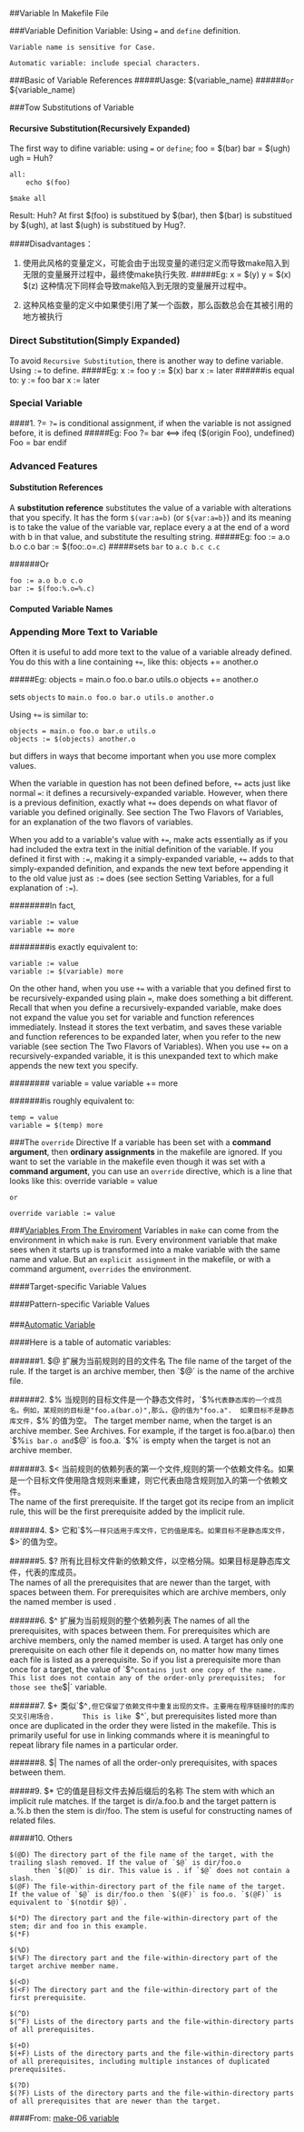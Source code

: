 ##Variable In Makefile File

###Variable Definition
    Variable: Using `=` and `define` definition.

    Variable name is sensitive for Case.

    Automatic variable: include special characters.


###Basic of Variable References
#####Uasge:
    $(variable_name) 
######`or`
    ${variable_name)

###Tow Substitutions of Variable

#### Recursive Substitution(Recursively Expanded)
The first way to difine variable: using `=` or `define`;
    foo = $(bar)
    bar = $(ugh)
    ugh = Huh?
     
    all:
        echo $(foo)

    $make all

Result:
    Huh?
At first $(foo) is substitued by $(bar), then $(bar) is substitued by $(ugh), at last $(ugh) is substitued by Hug?.

####Disadvantages：
1. 使用此风格的变量定义，可能会由于出现变量的递归定义而导致make陷入到无限的变量展开过程中，最终使make执行失败.
#####Eg:
    x = $(y)
    y = $(x) $(z)
这种情况下同样会导致make陷入到无限的变量展开过程中。

2. 这种风格变量的定义中如果使引用了某一个函数，那么函数总会在其被引用的地方被执行     

### Direct Substitution(Simply Expanded)
To avoid `Recursive Substitution`, there is another way to define variable. Using `:=` to define.
#####Eg:
    x := foo
    y := $(x) bar
    x := later
######is equal to:
    y := foo bar
    x := later

### Special Variable
####1. ?=
`?=` is conditional assignment, if when the variable is not assigned before, it is defined
#####Eg:
    Foo ?= bar 
    <==>
    ifeq ($(origin Foo), undefined)
        Foo = bar
    endif


### Advanced Features
#### Substitution References

A __substitution reference__ substitutes the value of a variable with alterations that you specify. It has the form `$(var:a=b)` (or `${var:a=b}`) and its meaning is to take the value of the variable var, replace every a at the end of a word with b in that value, and substitute the resulting string.
#####Eg:
    foo := a.o b.o c.o
    bar := $(foo:.o=.c)
#####sets `bar` to `a.c b.c c.c`

######Or

    foo := a.o b.o c.o
    bar := $(foo:%.o=%.c)

#### Computed Variable Names



### Appending More Text to Variable
Often it is useful to add more text to the value of a variable already defined. You do this with a line containing `+=`, like this: 
    objects += another.o

#####Eg:
    objects = main.o foo.o bar.o utils.o
    objects += another.o

sets `objects` to `main.o foo.o bar.o utils.o another.o`

Using `+=` is similar to:

    objects = main.o foo.o bar.o utils.o
    objects := $(objects) another.o

but differs in ways that become important when you use more complex values.

When the variable in question has not been defined before, `+=` acts just like normal `=`: it defines a recursively-expanded variable. However, when there is a previous definition, exactly what `+=` does depends on what flavor of variable you defined originally. See section The Two Flavors of Variables, for an explanation of the two flavors of variables.

When you add to a variable's value with `+=`, make acts essentially as if you had included the extra text in the initial definition of the variable. If you defined it first with `:=`, making it a simply-expanded variable, `+=` adds to that simply-expanded definition, and expands the new text before appending it to the old value just as `:=` does (see section Setting Variables, for a full explanation of `:=`).

########In fact,

    variable := value
    variable += more

########is exactly equivalent to:

    variable := value
    variable := $(variable) more

On the other hand, when you use `+=` with a variable that you defined first to be recursively-expanded using plain `=`, make does something a bit different. Recall that when you define a recursively-expanded variable, 
make does not expand the value you set for variable and function references immediately. Instead it stores the text verbatim, and saves these variable and function references to be expanded later, 
when you refer to the new variable (see section The Two Flavors of Variables). When you use `+=` on a recursively-expanded variable, it is this unexpanded text to which make appends the new text you specify.

########
    variable = value
    variable += more

#######is roughly equivalent to:

    temp = value
    variable = $(temp) more

###The `override` Directive
If a variable has been set with a __command argument__, then __ordinary assignments__ in the makefile are ignored. 
If you want to set the variable in the makefile even though it was set with a __command argument__, 
you can use an `override` directive, which is a line that looks like this:
    override variable = value

    or

    override variable := value


###[Variables From The Enviroment](http://ftp.gnu.org/old-gnu/Manuals/make-3.79.1/html_chapter/make_6.html#SEC68)
Variables in `make` can come from the environment in which `make` is run. 
Every environment variable that make sees when it starts up is transformed into a make variable with the same name and value.
But an `explicit assignment` in the makefile, or with a command argument, `overrides` the environment. 

####Target-specific Variable Values


####Pattern-specific Variable Values




####

###[Automatic Variable](https://www.gnu.org/software/make/manual/html_node/Automatic-Variables.html)

####Here is a table of automatic variables:

######1. $@ 
扩展为当前规则的目的文件名      
The file name of the target of the rule. If the target is an archive member, then `$@` is the name of the archive file. 

######2. $% 
当规则的目标文件是一个静态文件时，`$%`代表静态库的一个成员名。例如，某规则的目标是"foo.a(bar.o)",那么，`$%`的值就为"bar.o"，而`$@`的值为"foo.a". 
如果目标不是静态库文件，`$%`的值为空。       
The target member name, when the target is an archive member. See Archives. For example, if the target is foo.a(bar.o) then `$%` is bar.o and `$@` is foo.a. 
`$%` is empty when the target is not an archive member.

######3. $< 
当前规则的依赖列表的第一个文件,规则的第一个依赖文件名。如果是一个目标文件使用隐含规则来重建，则它代表由隐含规则加入的第一个依赖文件。    
The name of the first prerequisite. If the target got its recipe from an implicit rule, this will be the first prerequisite added by the implicit rule.

######4. $>
它和`$%`一样只适用于库文件，它的值是库名。如果目标不是静态库文件，`$>`的值为空。

######5. $?
所有比目标文件新的依赖文件，以空格分隔。如果目标是静态库文件，代表的库成员。     
The names of all the prerequisites that are newer than the target, with spaces between them. For prerequisites which are archive members, 
only the named member is used .

######6. $^
扩展为当前规则的整个依赖列表      
The names of all the prerequisites, with spaces between them. For prerequisites which are archive members, only the named member is used. 
A target has only one prerequisite on each other file it depends on, no matter how many times each file is listed as a prerequisite. 
So if you list a prerequisite more than once for a target, the value of `$^` contains just one copy of the name. This list does not contain any of the order-only prerequisites; 
for those see the `$|` variable.

######7. $+
类似`$^`,但它保留了依赖文件中重复出现的文件。主要用在程序链接时的库的交叉引用场合.      
This is like `$^`, but prerequisites listed more than once are duplicated in the order they were listed in the makefile.
This is primarily useful for use in linking commands where it is meaningful to repeat library file names in a particular order.

######8. $|
The names of all the order-only prerequisites, with spaces between them.

#####9. $* 它的值是目标文件去掉后缀后的名称
The stem with which an implicit rule matches. If the target is dir/a.foo.b and the target pattern is a.%.b then the stem is dir/foo.
The stem is useful for constructing names of related files.

#####10. Others

    $(@D) The directory part of the file name of the target, with the trailing slash removed. If the value of `$@` is dir/foo.o 
          then `$(@D)` is dir. This value is . if `$@` does not contain a slash.
    $(@F) The file-within-directory part of the file name of the target. If the value of `$@` is dir/foo.o then `$(@F)` is foo.o. `$(@F)` is equivalent to `$(notdir $@)`.
    
    $(*D) The directory part and the file-within-directory part of the stem; dir and foo in this example.
    $(*F)

    $(%D)
    $(%F) The directory part and the file-within-directory part of the target archive member name.

    $(<D)
    $(<F) The directory part and the file-within-directory part of the first prerequisite.

    $(^D)
    $(^F) Lists of the directory parts and the file-within-directory parts of all prerequisites.

    $(+D)
    $(+F) Lists of the directory parts and the file-within-directory parts of all prerequisites, including multiple instances of duplicated prerequisites.

    $(?D)
    $(?F) Lists of the directory parts and the file-within-directory parts of all prerequisites that are newer than the target.
    

####From: [make-06 variable](http://www.yayu.org/book/gnu_make/make-06.html)

